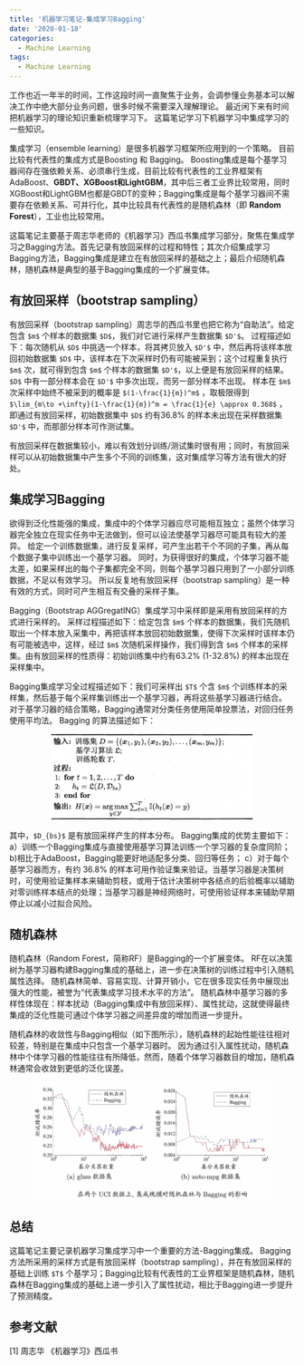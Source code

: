 ```yaml
---
title: '机器学习笔记-集成学习Bagging'
date: '2020-01-18'
categories:
  - Machine Learning
tags:
  - Machine Learning
---
```



工作也近一年半的时间，工作这段时间一直聚焦于业务，会调参懂业务基本可以解决工作中绝大部分业务问题，很多时候不需要深入理解理论。
最近闲下来有时间把机器学习的理论知识重新梳理学习下。
这篇笔记学习下机器学习中集成学习的一些知识。

集成学习（ensemble learning）是很多机器学习框架所应用到的一个策略。
目前比较有代表性的集成方式是Boosting 和 Bagging。
Boosting集成是每个基学习器间存在强依赖关系、必须串行生成，目前比较有代表性的工业界框架有AdaBoost、**GBDT、XGBoost和LightGBM**，其中后三者工业界比较常用，同时XGBoost和LightGBM也都是GBDT的变种；Bagging集成是每个基学习器间不需要存在依赖关系、可并行化，其中比较具有代表性的是随机森林（即 **Random Forest**），工业也比较常用。

这篇笔记主要基于周志华老师的《机器学习》西瓜书集成学习部分，聚焦在集成学习之Bagging方法。首先记录有放回采样的过程和特性；其次介绍集成学习Bagging方法，Bagging集成是建立在有放回采样的基础之上；最后介绍随机森林，随机森林是典型的基于Bagging集成的一个扩展变体。



## 有放回采样（bootstrap sampling）

有放回采样（bootstrap sampling）周志华的西瓜书里也把它称为“自助法”。给定包含 `$m$` 个样本的数据集 `$D$`，我们对它进行采样产生数据集 `$D'$`。
过程描述如下：每次随机从 `$D$` 中挑选一个样本，将其拷贝放入 `$D'$` 中，然后再将该样本放回初始数据集 `$D$` 中，该样本在下次采样时仍有可能被采到；这个过程重复执行 `$m$` 次，就可得到包含 `$m$` 个样本的数据集 `$D'$`，以上便是有放回采样的结果。
`$D$` 中有一部分样本会在 `$D'$` 中多次出现，而另一部分样本不出现。
样本在 `$m$` 次采样中始终不被采到的概率是 `$(1-\frac{1}{m})^m$` ，取极限得到 `$\lim_{m\to +\infty}(1-\frac{1}{m})^m = \frac{1}{e} \approx 0.368$` ，即通过有放回采样，初始数据集中 `$D$` 约有36.8% 的样本未出现在采样数据集 `$D'$` 中，而那部分样本可作测试集。

有放回采样在数据集较小，难以有效划分训练/测试集时很有用；同时，有放回采样可以从初始数据集中产生多个不同的训练集，这对集成学习等方法有很大的好处。



## 集成学习Bagging

欲得到泛化性能强的集成，集成中的个体学习器应尽可能相互独立；虽然个体学习器完全独立在现实任务中无法做到，但可以设法使基学习器尽可能具有较大的差异。
给定一个训练数据集，进行反复采样，可产生出若干个不同的子集，再从每个数据子集中训练出一个基学习器。
同时，为获得很好的集成，个体学习器不能太差，如果采样出的每个子集都完全不同，则每个基学习器只用到了一小部分训练数据，不足以有效学习。
所以反复地有放回采样（bootstrap sampling）是一种有效的方式，同时可产生相互有交叠的采样子集。

Bagging（Bootstrap AGGregatING）集成学习中采样即是采用有放回采样的方式进行采样的。
采样过程描述如下：给定包含 `$m$` 个样本的数据集，我们先随机取出一个样本放入采集中，再把该样本放回初始数据集，使得下次采样时该样本仍有可能被选中，这样，经过 `$m$` 次随机采样操作，我们得到含 `$m$` 个样本的采样集。由有放回采样的性质得：初始训练集中约有63.2% (1-32.8%) 的样本出现在采样集中。

Bagging集成学习全过程描述如下：我们可采样出 `$T$` 个含 `$m$` 个训练样本的采样集，然后基于每个采样集训练出一个基学习器，再将这些基学习器进行结合。
对于基学习器的结合策略，Bagging通常对分类任务使用简单投票法，对回归任务使用平均法。
Bagging 的算法描述如下：

<div align="center"> <img src="/images/bagging.png" alt="avatar" style="zoom:35%;" /> </div>

其中，`$D_{bs}$` 是有放回采样产生的样本分布。
Bagging集成的优势主要如下：
a）训练一个Bagging集成与直接使用基学习算法训练一个学习器的复杂度同阶；
b)相比于AdaBoost，Bagging能更好地适配多分类、回归等任务；
c）对于每个基学习器而方，有约 36.8% 的样本可用作验证集来验证。当基学习器是决策树时，可使用验证集样本来辅助剪枝，或用于估计决策树中各结点的后验概率以辅助对零训练样本结点的处理；当基学习器是神经网络时，可使用验证样本来辅助早期停止以减小过拟合风险。



## 随机森林

随机森林（Random Forest，简称RF）是Bagging的一个扩展变体。
RF在以决策树为基学习器构建Bagging集成的基础上，进一步在决策树的训练过程中引入随机属性选择。
随机森林简单、容易实现、计算开销小，它在很多现实任务中展现出强大的性能，被誉为“代表集成学习技术水平的方法”。
随机森林中基学习器的多样性体现在：样本扰动（Bagging集成中有放回采样）、属性扰动，这就使得最终集成的泛化性能可通过个体学习器之间差异度的增加而进一步提升。

随机森林的收敛性与Bagging相似（如下图所示），随机森林的起始性能往往相对较差，特别是在集成中只包含一个基学习器时。
因为通过引入属性扰动，随机森林中个体学习器的性能往往有所降低，然而，随着个体学习器数目的增加，随机森林通常会收敛到更低的泛化误差。

<div align="center"> <img src="/images/uci.png" alt="avatar" style="zoom:42%;" /> </div>



## 总结

这篇笔记主要记录机器学习集成学习中一个重要的方法-Bagging集成。
Bagging方法所采用的采样方式是有放回采样（bootstrap sampling），并在有放回采样的基础上训练 `$T$` 个基学习；Bagging比较有代表性的工业界框架是随机森林，随机森林在Bagging集成的基础上进一步引入了属性扰动，相比于Bagging进一步提升了预测精度。



## 参考文献

[1] 周志华 《机器学习》西瓜书
